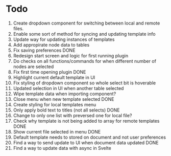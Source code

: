 # Todo

1. Create dropdown component for switching between local and remote files.
2. Enable some sort of method for syncing and updating template info
3. Update way for updating instances of templates
4. Add appropirate node data to tables
5. Fix saving preferences DONE
6. Redesign start screen and logic for first running plugin
7. Do checks on all functions/commands for when different number of nodes are selected
8. Fix first time opening plugin DONE
9. Highlight current default template in UI
10. Fix styling of dropdown component so whole select bit is hoverable
11. Updated selection in UI when another table selected
12. Wipe template data when importing component?
13. Close menu when new template selected DONE
14. Create styling for local templates menu
15. Only apply bold text to titles (not all selects) DONE
16. Change to only one list with preversed one for local file?
17. Check why template is not being added to array for remote templates DONE
18. Show current file selected in menu DONE
19. Default template needs to stored on document and not user preferences
20. Find a way to send update to UI when document data updated DONE
21. Find a way to update data with async in Svelte